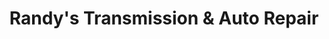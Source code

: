 ---
title: "Randy's Transmission & Auto Repair"
url: /mesa/randys-transmission-and-auto-repair/
shop: car repair
---